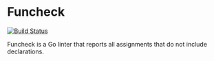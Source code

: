 # Funcheck

[![Build Status](https://xn--s68h.ramonr.ch/api/badges/ramon/funcheck/status.svg)](https://xn--s68h.ramonr.ch/ramon/funcheck)

Funcheck is a Go linter that reports all assignments that do not include declarations.
